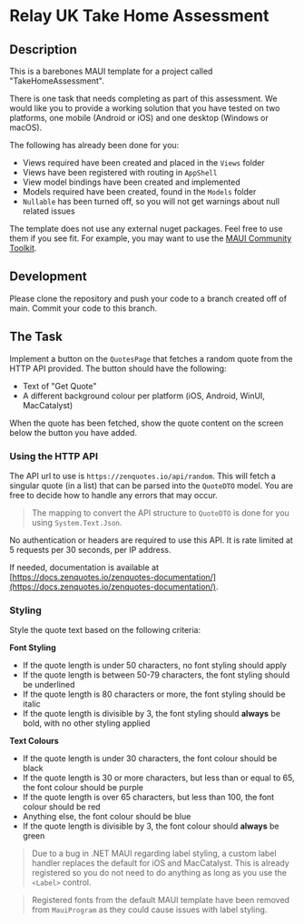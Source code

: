 # Relay UK Take Home Assessment

## Description

This is a barebones MAUI template for a project called "TakeHomeAssessment".

There is one task that needs completing as part of this assessment. We would like you to provide a working solution that you have tested on two platforms, one mobile (Android or iOS) and one desktop (Windows or macOS).

The following has already been done for you:

- Views required have been created and placed in the `Views` folder
- Views have been registered with routing in `AppShell`
- View model bindings have been created and implemented
- Models required have been created, found in the `Models` folder
- `Nullable` has been turned off, so you will not get warnings about null related issues

The template does not use any external nuget packages. Feel free to use them if you see fit. For example, you may want to use the [MAUI Community Toolkit](https://github.com/CommunityToolkit/Maui).

## Development

Please clone the repository and push your code to a branch created off of main. Commit your code to this branch.

## The Task

Implement a button on the `QuotesPage` that fetches a random quote from the HTTP API provided. The button should have the following:

- Text of "Get Quote"
- A different background colour per platform (iOS, Android, WinUI, MacCatalyst)

When the quote has been fetched, show the quote content on the screen below the button you have added.

### Using the HTTP API

The API url to use is `https://zenquotes.io/api/random`. This will fetch a singular quote (in a list) that can be parsed into the `QuoteDTO` model. You are free to decide how to handle any errors that may occur.

> The mapping to convert the API structure to `QuoteDTO` is done for you using `System.Text.Json`.

No authentication or headers are required to use this API. It is rate limited at 5 requests per 30 seconds, per IP address.

If needed, documentation is available at [https://docs.zenquotes.io/zenquotes-documentation/](https://docs.zenquotes.io/zenquotes-documentation/).

### Styling

Style the quote text based on the following criteria:

**Font Styling**

- If the quote length is under 50 characters, no font styling should apply
- If the quote length is between 50-79 characters, the font styling should be underlined
- If the quote length is 80 characters or more, the font styling should be italic
- If the quote length is divisible by 3, the font styling should **always** be bold, with no other styling applied

**Text Colours**

- If the quote length is under 30 characters, the font colour should be black
- If the quote length is 30 or more characters, but less than or equal to 65, the font colour should be purple
- If the quote length is over 65 characters, but less than 100, the font colour should be red
- Anything else, the font colour should be blue
- If the quote length is divisible by 3, the font colour should **always** be green

> Due to a bug in .NET MAUI regarding label styling, a custom label handler replaces the default for iOS and MacCatalyst. This is already registered so you do not need to do anything as long as you use the `<Label>` control.

> Registered fonts from the default MAUI template have been removed from `MauiProgram` as they could cause issues with label styling.
